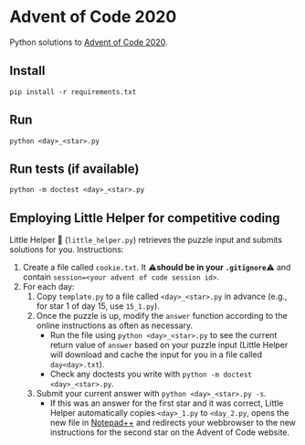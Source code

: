 # Advent of Code 2020

Python solutions to [Advent of Code 2020](http://adventofcode.com/2020).

## Install

`pip install -r requirements.txt`

## Run

`python <day>_<star>.py`

## Run tests (if available)

`python -m doctest <day>_<star>.py`

## Employing Little Helper for competitive coding

Little Helper :elf: (`little_helper.py`) retrieves the puzzle input and submits solutions for you. Instructions:

1. Create a file called `cookie.txt`. It :warning:**should be in your `.gitignore`**:warning: and contain `session=<your advent of code session id>`.
2. For each day:
   1. Copy `template.py` to a file called `<day>_<star>.py` in advance (e.g., for star 1 of day 15, use `15_1.py`).
   2. Once the puzzle is up, modify the `answer` function according to the online instructions as often as necessary.
      * Run the file using `python <day>_<star>.py` to see the current return value of `answer` based on your puzzle input (Little Helper will download and cache the input for you in a file called `day<day>.txt`).
      * Check any doctests you write with `python -m doctest <day>_<star>.py`.
   3. Submit your current answer with `python <day>_<star>.py -s`.
      * If this was an answer for the first star and it was correct, Little Helper automatically copies `<day>_1.py` to `<day_2.py`, opens the new file in [Notepad++](https://notepad-plus-plus.org) and redirects your webbrowser to the new instructions for the second star on the Advent of Code website.
